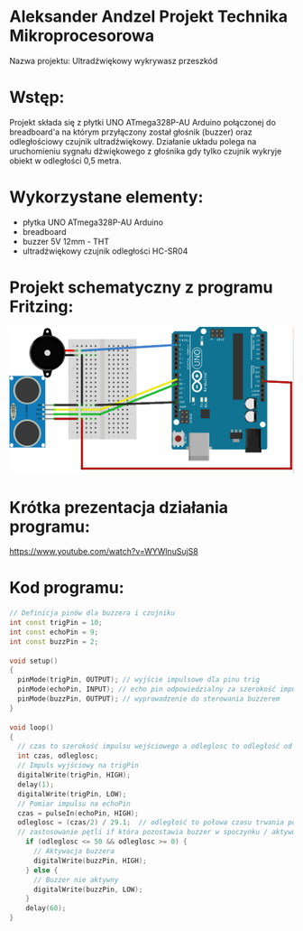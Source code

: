 # Aleksander Andzel Projekt Technika Mikroprocesorowa
Nazwa projektu: Ultradźwiękowy wykrywasz przeszkód

# Wstęp:
Projekt składa się z płytki UNO ATmega328P-AU Arduino połączonej do breadboard'a na którym przyłączony został głośnik (buzzer) oraz odległościowy czujnik ultradźwiękowy. 
Działanie układu polega na uruchomieniu sygnału dźwiękowego z głośnika gdy tylko czujnik wykryje obiekt w odległości 0,5 metra.

# Wykorzystane elementy:
- płytka UNO ATmega328P-AU Arduino
- breadboard
- buzzer 5V 12mm - THT
- ultradźwiękowy czujnik odległości HC-SR04

# Projekt schematyczny z programu Fritzing:
![img](./hardware/projekt111.jpg)

# Krótka prezentacja działania programu:
https://www.youtube.com/watch?v=WYWlnuSujS8

# Kod programu:
```cpp
// Definicja pinów dla buzzera i czujniku
int const trigPin = 10;
int const echoPin = 9;
int const buzzPin = 2;

void setup()
{
  pinMode(trigPin, OUTPUT); // wyjście impulsowe dla pinu trig
  pinMode(echoPin, INPUT); // echo pin odpowiedzialny za szerokość impulsu
  pinMode(buzzPin, OUTPUT); // wyprowadzenie do sterowania buzzerem
}

void loop()
{
  // czas to szerokość impulsu wejściowego a odleglosc to odległość od przeszkody 
  int czas, odleglosc;
  // Impuls wyjściowy na trigPin
  digitalWrite(trigPin, HIGH); 
  delay(1);
  digitalWrite(trigPin, LOW);
  // Pomiar impulsu na echoPin
  czas = pulseIn(echoPin, HIGH);
  odleglosc = (czas/2) / 29.1;  // odległość to połowa czasu trwania podzielona przez 29,1 
  // zastosowanie pętli if która pozostawia buzzer w spoczynku / aktywuje go
    if (odleglosc <= 50 && odleglosc >= 0) {
      // Aktywacja buzzera
      digitalWrite(buzzPin, HIGH);
    } else {
      // Buzzer nie aktywny
      digitalWrite(buzzPin, LOW);
    }
    delay(60);
}

```